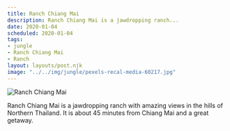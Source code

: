 ```yaml
---
title: Ranch Chiang Mai
description: Ranch Chiang Mai is a jawdropping ranch...
date: 2020-01-04
scheduled: 2020-01-04
tags:
- jungle
- Ranch Chiang Mai
- Ranch
layout: layouts/post.njk
image: "../../img/jungle/pexels-recal-media-60217.jpg"
---
```


![Ranch Chiang Mai](../../img/jungle/pexels-recal-media-60217.jpg)

Ranch Chiang Mai is a jawdropping ranch with amazing views in the hills of Northern Thailand. It is about 45 minutes from Chiang Mai and a great getaway.